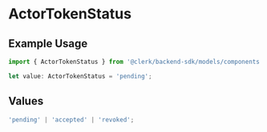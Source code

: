 # ActorTokenStatus

## Example Usage

```typescript
import { ActorTokenStatus } from '@clerk/backend-sdk/models/components';

let value: ActorTokenStatus = 'pending';
```

## Values

```typescript
'pending' | 'accepted' | 'revoked';
```
